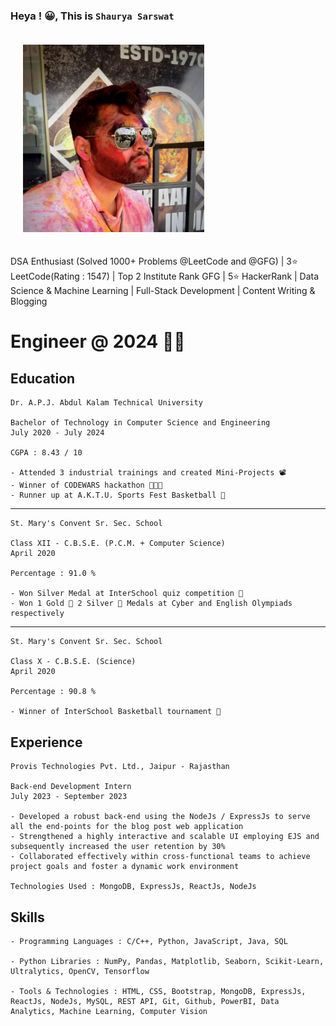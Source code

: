 ### Heya ! 😀, This is **`Shaurya Sarswat`**

<img src="image.png" alt="Your Image" style="padding: 20px; width: 290px; height: 300px;">

DSA Enthusiast (Solved 1000+ Problems @LeetCode and @GFG) | 3⭐️ LeetCode(Rating : 1547) | Top 2 Institute Rank GFG | 5⭐️ HackerRank | Data Science & Machine Learning | Full-Stack Development | Content Writing & Blogging

# Engineer @ 2024 👷🏻


## <b> Education </b>

    Dr. A.P.J. Abdul Kalam Technical University

    Bachelor of Technology in Computer Science and Engineering
    July 2020 - July 2024

    CGPA : 8.43 / 10

    - Attended 3 industrial trainings and created Mini-Projects 📽️
    - Winner of CODEWARS hackathon 👨🏻‍💻
    - Runner up at A.K.T.U. Sports Fest Basketball 🏀

<hr>

    St. Mary's Convent Sr. Sec. School

    Class XII - C.B.S.E. (P.C.M. + Computer Science)
    April 2020

    Percentage : 91.0 %

    - Won Silver Medal at InterSchool quiz competition 🧐
    - Won 1 Gold 🥇 2 Silver 🥈 Medals at Cyber and English Olympiads respectively

<hr>

    St. Mary's Convent Sr. Sec. School

    Class X - C.B.S.E. (Science)
    April 2020

    Percentage : 90.8 %

    - Winner of InterSchool Basketball tournament 🏀

## <b> Experience </b>

    Provis Technologies Pvt. Ltd., Jaipur - Rajasthan
    
    Back-end Development Intern
    July 2023 - September 2023

    - Developed a robust back-end using the NodeJs / ExpressJs to serve all the end-points for the blog post web application
    - Strengthened a highly interactive and scalable UI employing EJS and subsequently increased the user retention by 30%
    - Collaborated effectively within cross-functional teams to achieve project goals and foster a dynamic work environment
    
    Technologies Used : MongoDB, ExpressJs, ReactJs, NodeJs

## <b> Skills </b>

    - Programming Languages : C/C++, Python, JavaScript, Java, SQL

    - Python Libraries : NumPy, Pandas, Matplotlib, Seaborn, Scikit-Learn, Ultralytics, OpenCV, Tensorflow

    - Tools & Technologies : HTML, CSS, Bootstrap, MongoDB, ExpressJs, ReactJs, NodeJs, MySQL, REST API, Git, Github, PowerBI, Data Analytics, Machine Learning, Computer Vision
